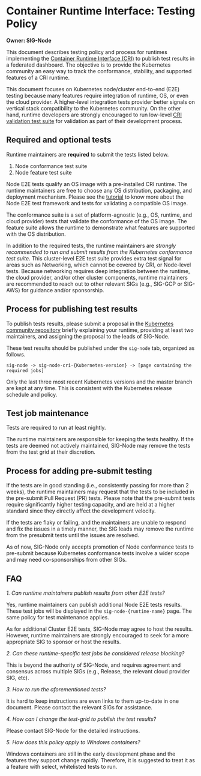 # Container Runtime Interface: Testing Policy

**Owner: SIG-Node**

This document describes testing policy and process for runtimes implementing the
[Container Runtime Interface (CRI)](/contributors/devel/container-runtime-interface.md)
to publish test results in a federated dashboard. The objective is to provide
the Kubernetes community an easy way to track the conformance, stability, and
supported features of a CRI runtime.

This document focuses on Kubernetes node/cluster end-to-end (E2E) testing
because many features require integration of runtime, OS, or even the cloud
provider. A higher-level integration tests provider better signals on vertical
stack compatibility to the Kubernetes community. On the other hand, runtime
developers are strongly encouraged to run low-level
[CRI validation test suite](https://github.com/kubernetes-sigs/cri-tools/blob/master/docs/validation.md)
for validation as part of their development process.

## Required and optional tests

Runtime maintainers are **required** to submit the tests listed below.
 1. Node conformance test suite
 2. Node feature test suite

Node E2E tests qualify an OS image with a pre-installed CRI runtime. The
runtime maintainers are free to choose any OS distribution, packaging, and
deployment mechanism. Please see the
[tutorial](e2e-node-tests.md)
to know more about the Node E2E test framework and tests for validating a
compatible OS image.

The conformance suite is a set of platform-agnostic (e.g., OS, runtime, and
cloud provider) tests that validate the conformance of the OS image. The feature
suite allows the runtime to demonstrate what features are supported with the OS
distribution.

In addition to the required tests, the runtime maintainers are *strongly
recommended to run and submit results from the Kubernetes conformance test
suite*. This cluster-level E2E test suite provides extra test signal for areas
such as Networking, which cannot be covered by CRI, or Node-level
tests. Because networking requires deep integration between the runtime, the
cloud provider, and/or other cluster components, runtime maintainers are
recommended to reach out to other relevant SIGs (e.g., SIG-GCP or SIG-AWS) for
guidance and/or sponsorship.

## Process for publishing test results

To publish tests results, please submit a proposal in the
[Kubernetes community repository](https://github.com/kubernetes/community)
briefly explaining your runtime, providing at least two maintainers, and
assigning the proposal to the leads of SIG-Node.

These test results should be published under the `sig-node` tab, organized
as follows.

```
sig-node -> sig-node-cri-{Kubernetes-version} -> [page containing the required jobs]
```

Only the last three most recent Kubernetes versions and the master branch are
kept at any time. This is consistent with the Kubernetes release schedule and
policy.

## Test job maintenance

Tests are required to run at least nightly.

The runtime maintainers are responsible for keeping the tests healthy. If the
tests are deemed not actively maintained, SIG-Node may remove the tests from
the test grid at their discretion.

## Process for adding pre-submit testing

If the tests are in good standing (i.e., consistently passing for more than 2
weeks), the runtime maintainers may request that the tests to be included in the
pre-submit Pull Request (PR) tests. Please note that the pre-submit tests
require significantly higher testing capacity, and are held at a higher standard
since they directly affect the development velocity.

If the tests are flaky or failing, and the maintainers are unable to respond and
fix the issues in a timely manner, the SIG leads may remove the runtime from
the presubmit tests until the issues are resolved.

As of now, SIG-Node only accepts promotion of Node conformance tests to
pre-submit because Kubernetes conformance tests involve a wider scope and may
need co-sponsorships from other SIGs.

## FAQ

 *1. Can runtime maintainers publish results from other E2E tests?*

Yes, runtime maintainers can publish additional Node E2E tests results. These
test jobs will be displayed in the `sig-node-{runtime-name}` page. The same
policy for test maintenance applies.

As for additional Cluster E2E tests, SIG-Node may agree to host the
results. However, runtime maintainers are strongly encouraged to seek for a more
appropriate SIG to sponsor or host the results.

 *2. Can these runtime-specific test jobs be considered release blocking?*

This is beyond the authority of SIG-Node, and requires agreement and consensus
across multiple SIGs (e.g., Release, the relevant cloud provider SIG, etc).

 *3. How to run the aforementioned tests?*

It is hard to keep instructions are even links to them up-to-date in one
document. Please contact the relevant SIGs for assistance.

 *4. How can I change the test-grid to publish the test results?*

Please contact SIG-Node for the detailed instructions.

 *5. How does this policy apply to Windows containers?*

Windows containers are still in the early development phase and the features
they support change rapidly. Therefore, it is suggested to treat it as a
feature with select, whitelisted tests to run.
